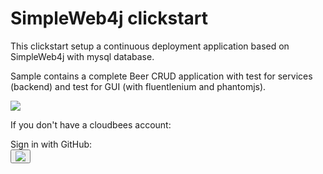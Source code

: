 #  SimpleWeb4j clickstart

This clickstart setup a continuous deployment application based on SimpleWeb4j with mysql database.

Sample contains a complete Beer CRUD application with test for services (backend) and test for GUI (with fluentlenium and phantomjs).


<a href="https://grandcentral.cloudbees.com/?CB_clickstart=https://raw.github.com/ybonnel/simpleweb4j-clickstart/master/clickstart.json"><img src="https://d3ko533tu1ozfq.cloudfront.net/clickstart/deployInstantly.png"/></a>


If you don't have a cloudbees account:
  <div>Sign in with GitHub:<div><button onClick="javascript:window.location='https://grandcentral.cloudbees.com/authenticate/start?provider=github&login_redirect=/';"><img src="https://grandcentral.cloudbees.com/images/github-icon_40.png" /></button>


